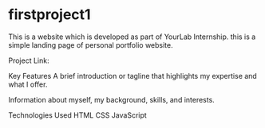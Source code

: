 # firstproject1

This is a website which is developed as part of YourLab Internship. this is a simple landing page of personal portfolio website.

Project Link: 

Key Features
A brief introduction or tagline that highlights my expertise and what I offer.

Information about myself, my background, skills, and interests.

Technologies Used
HTML
CSS
JavaScript
